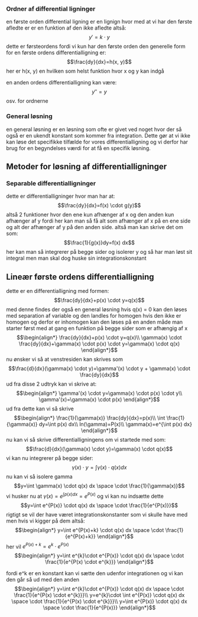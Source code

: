 
### Ordner af differential ligninger
en første orden differential ligning er en lignign hvor med at vi har den første afledte er er en funktion af den ikke afledte altså:
$$y'=k \cdot y$$
dette er førsteordens fordi vi kun har den første orden
den generelle form for en første ordens differentialligning er:
$$\frac{dy}{dx}=h(x, y)$$
her er h(x, y) en hvilken som helst funktion hvor x og y kan indgå


en anden ordens differentialligning kan være:
$$y''=y$$
osv. for ordnerne

### General løsning
en general løsning er en løsning som ofte er givet ved noget hvor der så også er en ukendt konstant som kommer fra integration. Dette gør at vi ikke kan løse det specifikke tilfælde for vores differentialligning og vi derfor har brug for en begyndelses værdi for at få en specifik løsning.


## Metoder for løsning af differentialligninger

### Separable differentialligninger
dette er differentialligninger hvor man har at:
$$\frac{dy}{dx}=f(x) \cdot g(y)$$
altså 2 funktioner hvor den ene kun afhænger af x og den anden kun afhænger af y fordi her kan man så få alt som afhænger af x på en ene side og alt der afhænger af y på den anden side. altså man kan skrive det om som:
$$\frac{1}{g(x)}dy=f(x) dx$$
her kan man så integrerer på begge sider og isolerer y og så har man løst sit integral men man skal dog huske sin integrationskonstant



## Lineær første ordens differentialligning
dette er en differentialligning med formen:
$$\frac{dy}{dx}+p(x) \cdot y=q(x)$$
med denne findes der også en general løsning
hvis q(x) = 0 kan den løses med separation af variable og den landles for homogen 
hvis den ikke er homogen og derfor er inhomogen kan den løses på en anden måde
man starter først med at gang en funktion på begge sider som er afhængig af x
$$\begin{align*}
\frac{dy}{dx}+p(x) \cdot y=q(x)\\
\gamma(x) \cdot \frac{dy}{dx}+\gamma(x) \cdot p(x) \cdot y=\gamma(x) \cdot q(x)
\end{align*}$$
nu ønsker vi så at venstresiden kan skrives som
$$\frac{d}{dx}(\gamma(x) \cdot y)=\gamma'(x) \cdot y + \gamma(x) \cdot \frac{dy}{dx}$$
ud fra disse 2 udtryk kan vi skrive at:
$$\begin{align*}
\gamma'(x) \cdot y=\gamma(x) \cdot p(x) \cdot y\\
\gamma'(x)=\gamma(x) \cdot p(x)
\end{align*}$$
ud fra dette kan vi så skrive
$$\begin{align*}
\frac{1}{\gamma(x)} \frac{dy}{dx}=p(x)\\
\int \frac{1}{\gamma(x)} dy=\int p(x) dx\\
ln(\gamma)=P(x)\\
\gamma(x)=e^{\int p(x) dx}
\end{align*}$$
nu kan vi så skrive differentialligningens om vi startede med som:
$$\frac{d}{dx}(\gamma(x) \cdot y)=\gamma(x) \cdot q(x)$$
vi kan nu integrerer på begge sider:
$$\gamma(x) \cdot y= \int \gamma(x) \cdot q(x) dx$$
nu kan vi så isolere gamma
$$y=\int \gamma(x) \cdot q(x) dx \space \cdot \frac{1}{\gamma(x)}$$
vi husker nu at $\gamma(x)=e^{\int p(x) dx}=e^{P(x)}$
og vi kan nu indsætte dette
$$y=\int e^{P(x)} \cdot q(x) dx \space \cdot \frac{1}{e^{P(x)}}$$
rigtigt se vil der have været integrationskonstanter som vi skulle have med men hvis vi kigger på dem altså:
$$\begin{align*}
y=\int e^{P(x)+k} \cdot q(x) dx \space \cdot \frac{1}{e^{P(x)+k}}
\end{align*}$$
her vil $e^{P(x)+k}=e^{k} \cdot e^{P(x)}$
$$\begin{align*}
y=\int e^{k}\cdot e^{P(x)} \cdot q(x) dx \space \cdot \frac{1}{e^{P(x) \cdot e^{k}}}
\end{align*}$$

fordi e^k er en konstant kan vi sætte den udenfor integrationen og vi kan den går så ud med den anden
$$\begin{align*}
y=\int e^{k}\cdot e^{P(x)} \cdot q(x) dx \space \cdot \frac{1}{e^{P(x) \cdot e^{k}}}\\
y=e^{k}\cdot \int  e^{P(x)} \cdot q(x) dx \space \cdot \frac{1}{e^{P(x) \cdot e^{k}}}\\
y=\int e^{P(x)} \cdot q(x) dx \space \cdot \frac{1}{e^{P(x)}}
\end{align*}$$
